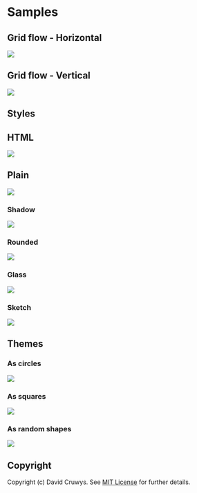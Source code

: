 # Samples

## Grid flow - Horizontal

![](grid-direction-horizontal.svg)

## Grid flow - Vertical

![](grid-direction-vertical.svg)

## Styles

## HTML

![](html-shapes.svg)

## Plain

![](styles-plain.svg)

### Shadow

![](styles-shadow.svg)

### Rounded

![](styles-rounded.svg)

### Glass

![](styles-glass.svg)

### Sketch

![](styles-sketch.svg)

## Themes

### As circles
![](themes-circle.svg)

### As squares

![](themes-square.svg)

### As random shapes

![](themes-random.svg)

## Copyright

Copyright (c) David Cruwys. See [MIT License](LICENSE.txt) for further details.
